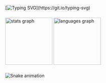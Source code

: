[![Typing SVG](https://readme-typing-svg.demolab.com?font=Hubot+sans&pause=1000&color=4493F8&width=435&lines=Hello+world!+I'm+Jo%C3%A3o+Pedro%2C+be+welcome+to+my+profile!)](https://git.io/typing-svg)

###

<div align="left">
  <img src="https://github-readme-stats.vercel.app/api?username=jeopetto&hide_title=false&hide_rank=true&show_icons=true&include_all_commits=true&count_private=true&disable_animations=false&theme=github_dark&locale=en&hide_border=true&order=1" height="150" alt="stats graph"  />
  <img src="https://github-readme-stats.vercel.app/api/top-langs?username=jeopetto&locale=en&hide_title=false&layout=compact&card_width=320&langs_count=4&theme=github_dark&hide_border=true&order=2" height="150" alt="languages graph"  />
</div>

###

<img src="https://raw.githubusercontent.com/jeopetto/jeopetto/output/snake.svg" alt="Snake animation" />

###

<!--
**jeopetto/jeopetto** is a ✨ _special_ ✨ repository because its `README.md` (this file) appears on your GitHub profile.

Here are some ideas to get you started:

- 🔭 I’m currently working on ...
- 🌱 I’m currently learning ...
- 👯 I’m looking to collaborate on ...
- 🤔 I’m looking for help with ...
- 💬 Ask me about ...
- 📫 How to reach me: ...
- 😄 Pronouns: ...
- ⚡ Fun fact: ...
-->
